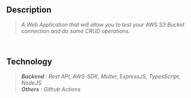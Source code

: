 ## Description
> _A Web Application that will allow you to test your AWS S3 Bucket connection and do some CRUD operations._

<br />

## Technology
> _**Backend** : Rest API, AWS-SDK, Multer, ExpressJS, TypesScript, NodeJS_ <br />
> _**Others** : Github Actions_
